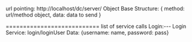 url pointing: http://localhost/dc/server/
Object Base Structure: 
{
	method: url/method object,
	data: data to send
}

===========================
list of service calls
Login:---
	Login Service: login/loginUser
	Data: {username: name, password: pass}

